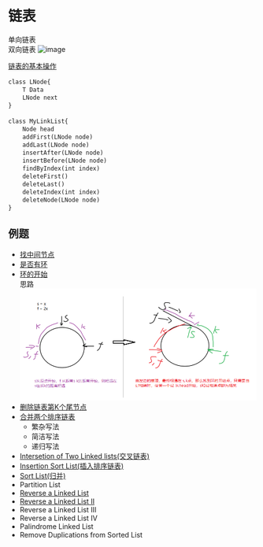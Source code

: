# 链表
单向链表  
双向链表
![image](https://img-blog.csdn.net/20180724111803616?watermark/2/text/aHR0cHM6Ly9ibG9nLmNzZG4ubmV0L3dlaXhpbl80MTU4MjE5Mg==/font/5a6L5L2T/fontsize/400/fill/I0JBQkFCMA==/dissolve/70)

[链表的基本操作](MyLinkList.java)  
```
class LNode{
    T Data
    LNode next
}

class MyLinkList{
    Node head
    addFirst(LNode node)
    addLast(LNode node)
    insertAfter(LNode node)
    insertBefore(LNode node)
    findByIndex(int index)
    deleteFirst()
    deleteLast()
    deleteIndex(int index)
    deleteNode(LNode node)
}

```

## 例题
* [找中间节点](FindMidNode.java)
* [是否有环](HasCircle.java)
* [环的开始](BeginningOfLoop.java)  
思路  
![](https://raw.githubusercontent.com/JasonHub5/algorithmLearning/master/files/start_of_circle.png)
* [删除链表第K个尾节点](RemoveNthEnd.java)
* [合并两个排序链表](MergeTwoList.java)
    * 繁杂写法
    * 简洁写法
    * 递归写法
* [Intersetion of Two Linked lists(交叉链表)](IntersectionNode.java)
* [Insertion Sort List(插入排序链表)](InsertionSortList.java)
* [Sort List(归并)](MergeSortList.java)
* Partition List
* [Reverse a Linked List](ReverseLinkList.java)
* [Reverse a Linked List II](ReverseLinkListII.java)
* Reverse a Linked List III
* Reverse a Linked List IV
* Palindrome Linked List
* Remove Duplications from Sorted List
